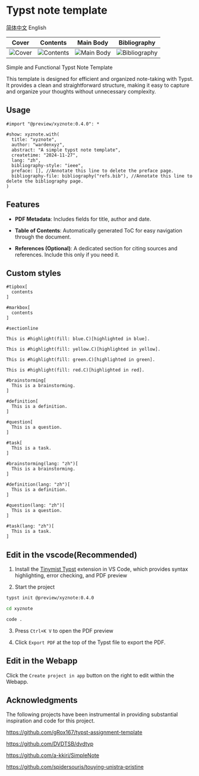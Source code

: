 # Typst note template

[简体中文](README_zh.md) English

| Cover | Contents | Main Body | Bibliography |
|:--:|:--:|:--:|:--:|
| ![Cover](image/main.png) | ![Contents](image/page-2.png) | ![Main Body](image/page-3.png) | ![Bibliography](image/page-4.png) |

Simple and Functional Typst Note Template

This template is designed for efficient and organized note-taking with Typst. It provides a clean and straightforward structure, making it easy to capture and organize your thoughts without unnecessary complexity.

## Usage

```typ
#import "@preview/xyznote:0.4.0": *

#show: xyznote.with(
  title: "xyznote",
  author: "wardenxyz",
  abstract: "A simple typst note template",
  createtime: "2024-11-27",
  lang: "zh",
  bibliography-style: "ieee",
  preface: [], //Annotate this line to delete the preface page.
  bibliography-file: bibliography("refs.bib"), //Annotate this line to delete the bibliography page.
)
```

## Features

- **PDF Metadata**: Includes fields for title, author and date.

- **Table of Contents**: Automatically generated ToC for easy navigation through the document.

- **References (Optional)**: A dedicated section for citing sources and references. Include this only if you need it.

## Custom styles

```typ
#tipbox[
  contents
]
```

```typ
#markbox[
  contents
]
```

```typ
#sectionline
```

```typ
This is #highlight(fill: blue.C)[highlighted in blue].

This is #highlight(fill: yellow.C)[highlighted in yellow].

This is #highlight(fill: green.C)[highlighted in green].

This is #highlight(fill: red.C)[highlighted in red].
```

```typ
#brainstorming[
  This is a brainstorming.
]
```

```typ
#definition[
  This is a definition.
]
```

```typ
#question[
  This is a question.
]
```

```typ
#task[
  This is a task.
]
```

```typ
#brainstorming(lang: "zh")[
  This is a brainstorming.
]
```

```typ
#definition(lang: "zh")[
  This is a definition.
]
```

```typ
#question(lang: "zh")[
  This is a question.
]
```

```typ
#task(lang: "zh")[
  This is a task.
]
```

## Edit in the vscode(Recommended)

1. Install the [Tinymist Typst](https://marketplace.visualstudio.com/items?itemName=myriad-dreamin.tinymist) extension in VS Code, which provides syntax highlighting, error checking, and PDF preview

2. Start the project

```bash
typst init @preview/xyznote:0.4.0
```

```bash
cd xyznote
```

```bash
code .
```

3. Press `Ctrl+K V` to open the PDF preview

4. Click `Export PDF` at the top of the Typst file to export the PDF.

## Edit in the Webapp

Click the `Create project in app` button on the right to edit within the Webapp.

## Acknowledgments

The following projects have been instrumental in providing substantial inspiration and code for this project.

https://github.com/gRox167/typst-assignment-template

https://github.com/DVDTSB/dvdtyp

https://github.com/a-kkiri/SimpleNote

https://github.com/spidersouris/touying-unistra-pristine